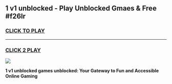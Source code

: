 
## 1 v1 unblocked - Play Unblocked Gmaes & Free #f26lr
<h3>
<a href="https://news.freeplayer.one?title=1_v1_unblocked&ref=24F">CLICK TO PLAY</a></h3>
<hr>

<h3>
<a href="https://news.freeplayer.one?title=1_v1_unblocked&ref=24F">CLICK 2 PLAY</a>
  
</h3>

<a href="https://news.freeplayer.one?title=1_v1_unblocked&ref=24F/"><img src="https://clearcache.store/games.png"></a>


**1 v1 unblocked games unblocked: Your Gateway to Fun and Accessible Online Gaming**
